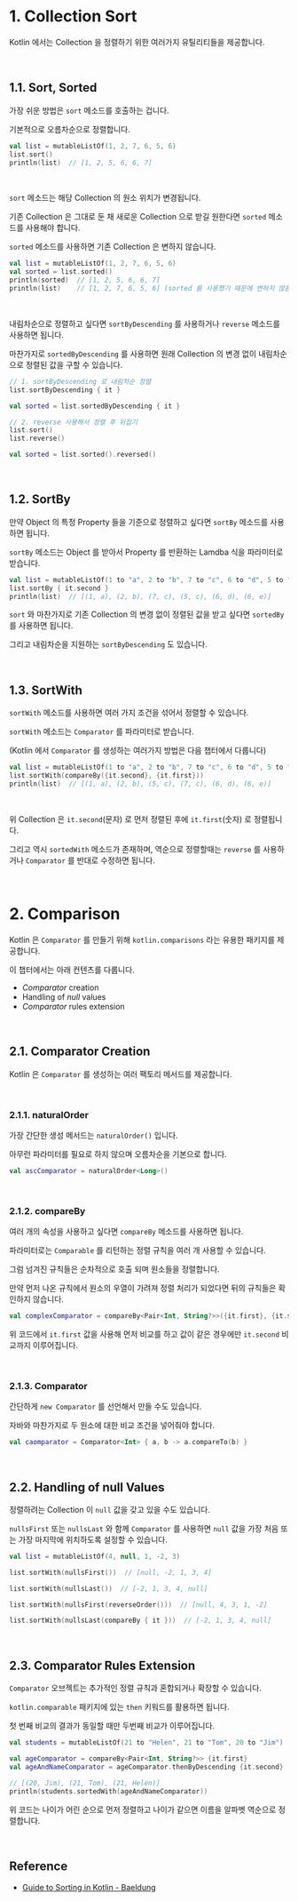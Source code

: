 # 1. Collection Sort

Kotlin 에서는 Collection 을 정렬하기 위한 여러가지 유틸리티들을 제공합니다.

<br>

## 1.1. Sort, Sorted

가장 쉬운 방법은 `sort` 메소드를 호출하는 겁니다.

기본적으로 오름차순으로 정렬합니다.

```kotlin
val list = mutableListOf(1, 2, 7, 6, 5, 6)
list.sort()
println(list)  // [1, 2, 5, 6, 6, 7]
```

<br>

`sort` 메소드는 해당 Collection 의 원소 위치가 변경됩니다.

기존 Collection 은 그대로 둔 채 새로운 Collection 으로 받길 원한다면 `sorted` 메소드를 사용해야 합니다.

`sorted` 메소드를 사용하면 기존 Collection 은 변하지 않습니다.

```kotlin
val list = mutableListOf(1, 2, 7, 6, 5, 6)
val sorted = list.sorted()
println(sorted)  // [1, 2, 5, 6, 6, 7]
println(list)    // [1, 2, 7, 6, 5, 6] (sorted 를 사용했기 때문에 변하지 않음)
```

<br>

내림차순으로 정렬하고 싶다면 `sortByDescending` 를 사용하거나 `reverse` 메소드를 사용하면 됩니다.

마찬가지로 `sortedByDescending` 를 사용하면 원래 Collection 의 변경 없이 내림차순으로 정렬된 값을 구할 수 있습니다.

```kotlin
// 1. sortByDescending 로 내림차순 정렬
list.sortByDescending { it }

val sorted = list.sortedByDescending { it }

// 2. reverse 사용해서 정렬 후 뒤집기
list.sort()
list.reverse()

val sorted = list.sorted().reversed()
```

<br>

## 1.2. SortBy

만약 Object 의 특정 Property 들을 기준으로 정렬하고 싶다면 `sortBy` 메소드를 사용하면 됩니다.

`sortBy` 메소드는 Object 를 받아서 Property 를 반환하는 Lamdba 식을 파라미터로 받습니다.

```kotlin
val list = mutableListOf(1 to "a", 2 to "b", 7 to "c", 6 to "d", 5 to "c", 6 to "e")
list.sortBy { it.second }
println(list)  // [(1, a), (2, b), (7, c), (5, c), (6, d), (6, e)]
```

`sort` 와 마찬가지로 기존 Collection 의 변경 없이 정렬된 값을 받고 싶다면 `sortedBy` 를 사용하면 됩니다.

그리고 내림차순을 지원하는 `sortByDescending` 도 있습니다.

<br>

## 1.3. SortWith

`sortWith` 메소드를 사용하면 여러 가지 조건을 섞어서 정렬할 수 있습니다.

`sortWith` 메소드는 `Comparator` 를 파라미터로 받습니다. 

(Kotlin 에서 `Comparator` 를 생성하는 여러가지 방법은 다음 챕터에서 다룹니다)

```kotlin
val list = mutableListOf(1 to "a", 2 to "b", 7 to "c", 6 to "d", 5 to "c", 6 to "e")
list.sortWith(compareBy({it.second}, {it.first}))
println(list)  // [(1, a), (2, b), (5, c), (7, c), (6, d), (6, e)]
```

<br>

위 Collection 은 `it.second`(문자) 로 먼저 정렬된 후에 `it.first`(숫자) 로 정렬됩니다.

그리고 역시 `sortedWith` 메소드가 존재하며, 역순으로 정렬할때는 `reverse` 를 사용하거나 `Comparator` 를 반대로 수정하면 됩니다.

<br>

# 2. Comparison

Kotlin 은 `Comparator` 를 만들기 위해 `kotlin.comparisons` 라는 유용한 패키지를 제공합니다.

이 챕터에서는 아래 컨텐츠를 다룹니다.

- *Comparator* creation
- Handling of *null* values
- *Comparator* rules extension

<br>

## 2.1. Comparator Creation

Kotlin 은 `Comparator` 를 생성하는 여러 팩토리 메서드를 제공합니다.

<br>

### 2.1.1. naturalOrder

가장 간단한 생성 메서드는 `naturalOrder()` 입니다.

아무런 파라미터를 필요로 하지 않으며 오름차순을 기본으로 합니다.

```kotlin
val ascComparator = naturalOrder<Long>()
```

<br>

### 2.1.2. compareBy

여러 개의 속성을 사용하고 싶다면 `compareBy` 메소드를 사용하면 됩니다.

파라미터로는 `Comparable` 를 리턴하는 정렬 규칙을 여러 개 사용할 수 있습니다.

그럼 넘겨진 규칙들은 순차적으로 호출 되며 원소들을 정렬합니다.

만약 먼저 나온 규칙에서 원소의 우열이 가려져 정렬 처리가 되었다면 뒤의 규칙들은 확인하지 않습니다.

```kotlin
val complexComparator = compareBy<Pair<Int, String?>>({it.first}, {it.second})
```

위 코드에서 `it.first` 값을 사용해 먼저 비교를 하고 값이 같은 경우에만 `it.second` 비교까지 이루어집니다.

<br>

### 2.1.3. Comparator

간단하게 `new Comparator` 를 선언해서 만들 수도 있습니다.

자바와 마찬가지로 두 원소에 대한 비교 조건을 넣어줘야 합니다.

```kotlin
val caomparator = Comparator<Int> { a, b -> a.compareTo(b) }
```

<br>

## 2.2. Handling of null Values

정렬하려는 Collection 이 `null` 값을 갖고 있을 수도 있습니다.

`nullsFirst` 또는 `nullsLast` 와 함께 `Comparator` 를 사용하면 `null` 값을 가장 처음 또는 가장 마지막에 위치하도록 설정할 수 있습니다.

```kotlin
val list = mutableListOf(4, null, 1, -2, 3)

list.sortWith(nullsFirst())  // [null, -2, 1, 3, 4]

list.sortWith(nullsLast())  // [-2, 1, 3, 4, null]

list.sortWith(nullsFirst(reverseOrder()))  // [null, 4, 3, 1, -2]

list.sortWith(nullsLast(compareBy { it }))  // [-2, 1, 3, 4, null]
```

<br>

## 2.3. Comparator Rules Extension

`Comparator` 오브젝트는 추가적인 정렬 규칙과 혼합되거나 확장할 수 있습니다.

`kotlin.comparable` 패키지에 있는 `then` 키워드를 활용하면 됩니다.

첫 번째 비교의 결과가 동일할 때만 두번째 비교가 이루어집니다.

```kotlin
val students = mutableListOf(21 to "Helen", 21 to "Tom", 20 to "Jim")

val ageComparator = compareBy<Pair<Int, String?>> {it.first}
val ageAndNameComparator = ageComparator.thenByDescending {it.second}

// [(20, Jim), (21, Tom), (21, Helen)]
println(students.sortedWith(ageAndNameComparator))
```

위 코드는 나이가 어린 순으로 먼저 정렬하고 나이가 같으면 이름을 알파벳 역순으로 정렬합니다.

<br>

## Reference

- [Guide to Sorting in Kotlin - Baeldung](https://www.baeldung.com/kotlin/sort)
